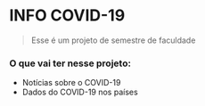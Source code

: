 # INFO COVID-19

> Esse é um projeto de semestre de faculdade

### O que vai ter nesse projeto:
- Notícias sobre o COVID-19
- Dados do COVID-19 nos países

